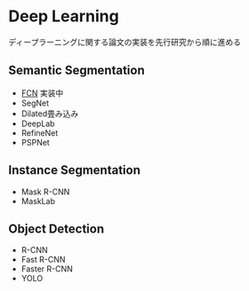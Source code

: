 # Deep Learning
ディープラーニングに関する論文の実装を先行研究から順に進める
## Semantic Segmentation

- [FCN](https://github.com/muramasa8191/FCN/)
実装中
- SegNet
- Dilated畳み込み
- DeepLab
- RefineNet
- PSPNet

## Instance Segmentation
- Mask R-CNN
- MaskLab

## Object Detection
- R-CNN
- Fast R-CNN
- Faster R-CNN
- YOLO
